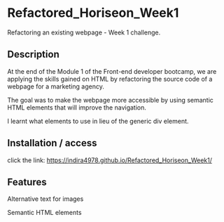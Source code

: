 # Refactored_Horiseon_Week1
Refactoring an existing webpage - Week 1 challenge.

## Description

At the end of  the Module 1 of the Front-end developer bootcamp, we are applying the skills gained on HTML by refactoring the source code of a webpage for a marketing agency.

The goal was to make the webpage more accessible by using semantic HTML elements that will improve the navigation. 

I learnt what elements to use in lieu of the generic div element. 

## Installation / access
click the link: https://indira4978.github.io/Refactored_Horiseon_Week1/


## Features 

Alternative text for images 

Semantic HTML elements